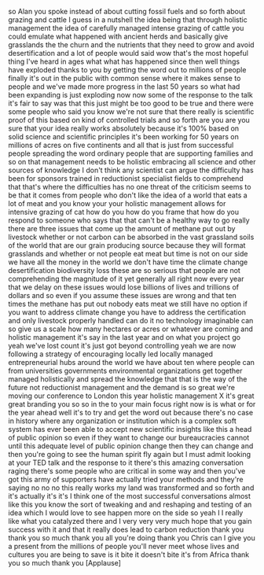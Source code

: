 
so Alan you spoke instead of about
cutting fossil fuels and so forth about
grazing and cattle I guess in a nutshell
the idea being that through holistic
management the idea of carefully managed
intense grazing of cattle you could
emulate what happened with ancient herds
and basically give grasslands the the
churn and the nutrients that they need
to grow and avoid desertification and a
lot of people would said wow that&#39;s the
most hopeful thing I&#39;ve heard in ages
what what has happened since then well
things have exploded thanks to you by
getting the word out to millions of
people finally it&#39;s out in the public
with common sense where it makes sense
to people and we&#39;ve made more progress
in the last 50 years so what had been
expanding is just exploding now now some
of the response to the talk it&#39;s fair to
say was that this just might be too good
to be true and there were some people
who said you know we&#39;re not sure that
there really is scientific proof of this
based on kind of controlled trials and
so forth are you are you sure that your
idea really works absolutely because
it&#39;s 100% based on solid science and
scientific principles it&#39;s been working
for 50 years on millions of acres on
five continents and all that is just
from successful people spreading the
word ordinary people that are supporting
families and so on that management needs
to be holistic embracing all science and
other sources of knowledge I don&#39;t think
any scientist can argue the difficulty
has been for sponsors
trained in reductionist specialist
fields to comprehend that that&#39;s where
the difficulties has no one threat of
the criticism seems to be that it comes
from people who don&#39;t like the idea of a
world that eats a lot of meat and you
know your your holistic management
allows for intensive grazing of cat
how do you how do you frame that how do
you respond to someone who says that
that can&#39;t be a healthy way to go really
there are three issues that come up the
amount of methane put out by livestock
whether or not carbon can be absorbed in
the vast grassland soils of the world
that are our grain producing source
because they will format grasslands and
whether or not people eat meat but time
is not on our side we have all the money
in the world we don&#39;t have time the
climate change desertification
biodiversity loss these are so serious
that people are not comprehending the
magnitude of it yet
generally all right now every year that
we delay on these issues would lose
billions of lives and trillions of
dollars and so even if you assume these
issues are wrong and that ten times the
methane has put out nobody eats meat we
still have no option if you want to
address climate change you have to
address the certification and only
livestock properly handled can do it no
technology imaginable can so give us a
scale how many hectares or acres or
whatever are coming and holistic
management it&#39;s say in the last year and
on what you project go yeah we&#39;ve lost
count it&#39;s just got beyond controlling
yeah we are now following a strategy of
encouraging locally led locally managed
entrepreneurial hubs around the world we
have about ten where people can from
universities governments environmental
organizations get together managed
holistically and spread the knowledge
that that is the way of the future
not reductionist management and the
demand is so great we&#39;re moving our
conference to London this year holistic
management X it&#39;s great great branding
you so so in the to your main focus
right now is is what or for the year
ahead well it&#39;s to try and get the word
out because there&#39;s no case in history
where any organization or institution
which is a complex soft system has ever
been able to accept new scientific
insights like this
a head of public opinion so even if they
want to change our bureaucracies cannot
until this adequate level of public
opinion change then they can change and
then you&#39;re going to see the human
spirit fly again but I must admit
looking at your TED talk and the
response to it there&#39;s this amazing
conversation raging there&#39;s some people
who are critical in some way and then
you&#39;ve got this army of supporters have
actually tried your methods and they&#39;re
saying no no no this really works my
land was transformed and so forth and
it&#39;s actually it&#39;s it&#39;s I think one of
the most successful conversations almost
like this you know the sort of tweaking
and and reshaping and testing of an idea
which I would love to see happen more on
the side so yeah I I really like what
you catalyzed there and I very very very
much hope that you gain success with it
and that it really does lead to carbon
reduction thank you thank you so much
thank you all you&#39;re doing thank you
Chris can I give you a present from the
millions of people you&#39;ll never meet
whose lives and cultures you are being
to save is it bite it doesn&#39;t bite it&#39;s
from Africa thank you so much thank you
[Applause]
